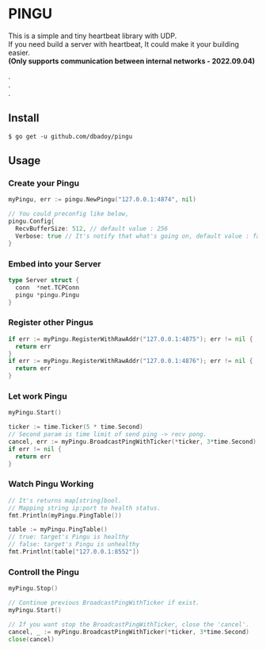 # PINGU
This is a simple and tiny heartbeat library with UDP. <br>
If you need build a server with heartbeat, It could make it your building easier. <br>
<b>(Only supports communication between internal networks - 2022.09.04)</b>

. <br>
. <br>
. <br>

## Install
```
$ go get -u github.com/dbadoy/pingu
```

## Usage

### Create your Pingu
```go
myPingu, err := pingu.NewPingu("127.0.0.1:4874", nil)

// You could preconfig like below,
pingu.Config{
  RecvBufferSize: 512, // default value : 256
  Verbose: true // It's notify that what's going on, default value : false
}
```

### Embed into your Server
```go
type Server struct {
  conn  *net.TCPConn
  pingu *pingu.Pingu
}
```

### Register other Pingus
```go
if err := myPingu.RegisterWithRawAddr("127.0.0.1:4875"); err != nil {
  return err
}
if err := myPingu.RegisterWithRawAddr("127.0.0.1:4876"); err != nil {
  return err
}
```

### Let work Pingu
```go
myPingu.Start()

ticker := time.Ticker(5 * time.Second)
// Second param is time limit of send ping -> recv pong.
cancel, err := myPingu.BroadcastPingWithTicker(*ticker, 3*time.Second)
if err != nil {
  return err
}
```

### Watch Pingu Working
```go
// It's returns map[string]bool.
// Mapping string ip:port to health status.
fmt.Println(myPingu.PingTable())

table := myPingu.PingTable()
// true: target's Pingu is healthy
// false: target's Pingu is unhealthy
fmt.Printlnt(table["127.0.0.1:8552"])
```

### Controll the Pingu
```go
myPingu.Stop()
```
```go
// Continue previous BroadcastPingWithTicker if exist.
myPingu.Start()

// If you want stop the BroadcastPingWithTicker, close the 'cancel'.
cancel, _ := myPingu.BroadcastPingWithTicker(*ticker, 3*time.Second)
close(cancel)
```




